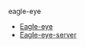 <!-- docs/_sidebar.md -->

eagle-eye
* [Eagle-eye](/ "Eagle-eye 一款全埋点的监控")
* [Eagle-eye-server](/server)